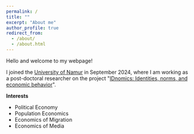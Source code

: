 ```yaml
---
permalink: /
title: ""
excerpt: "About me"
author_profile: true
redirect_from: 
  - /about/
  - /about.html
---
```


Hello and welcome to my webpage! 
<br/>


I joined the [University of Namur](https://www.unamur.be/en) in September 2024, where I am working as a post-doctoral researcher on the project "[IDnomics: Identities, norms, and economic behavior](https://arc-projects.unamur.be/idnomics)".  

<strong>Interests</strong>
<ul>
  <li> Political Economy </li> 
  <li> Population Economics </li> 
  <li> Economics of Migration </li>
  <li> Economics of Media </li>
</ul>

